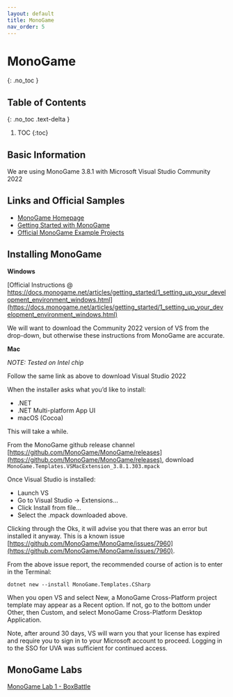 ```yaml
---
layout: default
title: MonoGame
nav_order: 5
---
```


# MonoGame
{: .no_toc }

## Table of Contents
{: .no_toc .text-delta }

1. TOC
{:toc}

## Basic Information

We are using MonoGame 3.8.1 with Microsoft Visual Studio Community 2022

## Links and Official Samples

* [MonoGame Homepage](https://www.monogame.net/)
* [Getting Started with MonoGame](https://docs.monogame.net/articles/getting_started/0_getting_started.html)
* [Official MonoGame Example Projects](https://github.com/MonoGame/MonoGame.Samples)

## Installing MonoGame

__Windows__ 

[Official Instructions @ https://docs.monogame.net/articles/getting_started/1_setting_up_your_development_environment_windows.html](https://docs.monogame.net/articles/getting_started/1_setting_up_your_development_environment_windows.html)

We will want to download the Community 2022 version of VS from the drop-down, but otherwise these instructions from MonoGame are accurate.

__Mac__

_NOTE: Tested on Intel chip_

Follow the same link as above to download Visual Studio 2022

When the installer asks what you’d like to install:

* .NET 
* .NET Multi-platform App UI 
* macOS (Cocoa)

This will take a while.

From the MonoGame github release channel [https://github.com/MonoGame/MonoGame/releases](https://github.com/MonoGame/MonoGame/releases), download `MonoGame.Templates.VSMacExtension_3.8.1.303.mpack`

Once Visual Studio is installed:

* Launch VS
* Go to Visual Studio -> Extensions…
* Click Install from file…
* Select the .mpack downloaded above. 

Clicking through the Oks, it will advise you that there was an error but installed it anyway. This is a known issue [https://github.com/MonoGame/MonoGame/issues/7960](https://github.com/MonoGame/MonoGame/issues/7960).

From the above issue report, the recommended course of action is to enter in the Terminal:

`dotnet new --install MonoGame.Templates.CSharp`

When you open VS and select New, a MonoGame Cross-Platform project template may appear as a Recent option. If not, go to the bottom under Other, then Custom, and select MonoGame Cross-Platform Desktop Application.

Note, after around 30 days, VS will warn you that your license has expired and require you to sign in to your Microsoft account to proceed. Logging in to the SSO for UVA was sufficient for continued access. 

## MonoGame Labs

[MonoGame Lab 1 - BoxBattle](https://docs.google.com/document/d/1_FJr9w4_pNbO0EDbcuHplrzEjYAJ59EA1NznisrcDIM/edit?usp=sharing)